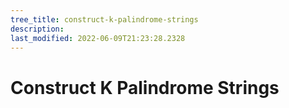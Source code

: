 ```yaml
---
tree_title: construct-k-palindrome-strings
description: 
last_modified: 2022-06-09T21:23:28.2328
---
```


# Construct K Palindrome Strings
